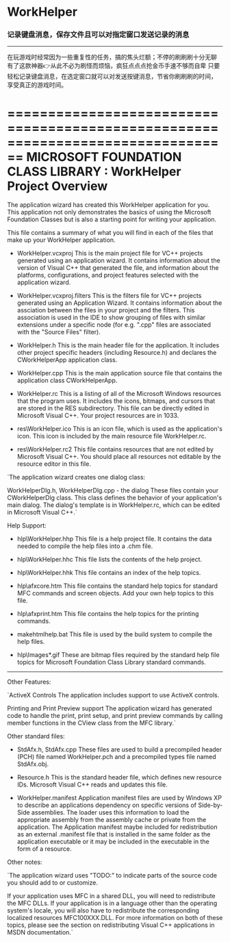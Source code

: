 ﻿# WorkHelper
### 记录键盘消息，保存文件且可以对指定窗口发送记录的消息

----
在玩游戏时经常因为一些重复性的任务，搞的焦头烂额；不停的刷刷刷十分无聊
有了这款神器👉从此不必为刷怪而烦恼，疯狂点点点抢金币手速不够而自卑
只要轻松记录键盘消息，在选定窗口就可以对发送按键消息，节省你刷刷刷的时间，
享受真正的游戏时间。



================================================================================
    MICROSOFT FOUNDATION CLASS LIBRARY : WorkHelper Project Overview
===============================================================================

The application wizard has created this WorkHelper application for
you.  This application not only demonstrates the basics of using the Microsoft
Foundation Classes but is also a starting point for writing your application.

This file contains a summary of what you will find in each of the files that
make up your WorkHelper application.

* WorkHelper.vcxproj
    This is the main project file for VC++ projects generated using an application wizard.
    It contains information about the version of Visual C++ that generated the file, and
    information about the platforms, configurations, and project features selected with the
    application wizard.

* WorkHelper.vcxproj.filters
    This is the filters file for VC++ projects generated using an Application Wizard. 
    It contains information about the assciation between the files in your project 
    and the filters. This association is used in the IDE to show grouping of files with
    similar extensions under a specific node (for e.g. ".cpp" files are associated with the
    "Source Files" filter).

* WorkHelper.h
    This is the main header file for the application.  It includes other
    project specific headers (including Resource.h) and declares the
    CWorkHelperApp application class.

* WorkHelper.cpp
    This is the main application source file that contains the application
    class CWorkHelperApp.

* WorkHelper.rc
    This is a listing of all of the Microsoft Windows resources that the
    program uses.  It includes the icons, bitmaps, and cursors that are stored
    in the RES subdirectory.  This file can be directly edited in Microsoft
    Visual C++. Your project resources are in 1033.

* res\WorkHelper.ico
    This is an icon file, which is used as the application's icon.  This
    icon is included by the main resource file WorkHelper.rc.

* res\WorkHelper.rc2
    This file contains resources that are not edited by Microsoft
    Visual C++. You should place all resources not editable by
    the resource editor in this file.



`The application wizard creates one dialog class:

WorkHelperDlg.h, WorkHelperDlg.cpp - the dialog
    These files contain your CWorkHelperDlg class.  This class defines
    the behavior of your application's main dialog.  The dialog's template is
    in WorkHelper.rc, which can be edited in Microsoft Visual C++.`


Help Support:

* hlp\WorkHelper.hhp
    This file is a help project file. It contains the data needed to
    compile the help files into a .chm file.

* hlp\WorkHelper.hhc
    This file lists the contents of the help project.

* hlp\WorkHelper.hhk
    This file contains an index of the help topics.

* hlp\afxcore.htm
    This file contains the standard help topics for standard MFC
    commands and screen objects. Add your own help topics to this file.

* hlp\afxprint.htm
    This file contains the help topics for the printing commands.

* makehtmlhelp.bat
    This file is used by the build system to compile the help files.

* hlp\Images\*.gif
    These are bitmap files required by the standard help file topics for
    Microsoft Foundation Class Library standard commands.


----

Other Features:

`ActiveX Controls
    The application includes support to use ActiveX controls.

Printing and Print Preview support
    The application wizard has generated code to handle the print, print setup, and print preview
    commands by calling member functions in the CView class from the MFC library.`


Other standard files:


* StdAfx.h, StdAfx.cpp
    These files are used to build a precompiled header (PCH) file
    named WorkHelper.pch and a precompiled types file named StdAfx.obj.

* Resource.h
    This is the standard header file, which defines new resource IDs.
    Microsoft Visual C++ reads and updates this file.

* WorkHelper.manifest
	Application manifest files are used by Windows XP to describe an applications
	dependency on specific versions of Side-by-Side assemblies. The loader uses this
	information to load the appropriate assembly from the assembly cache or private
	from the application. The Application manifest  maybe included for redistribution
	as an external .manifest file that is installed in the same folder as the application
	executable or it may be included in the executable in the form of a resource.


Other notes:

`The application wizard uses "TODO:" to indicate parts of the source code you
should add to or customize.

If your application uses MFC in a shared DLL, you will need
to redistribute the MFC DLLs. If your application is in a language
other than the operating system's locale, you will also have to
redistribute the corresponding localized resources MFC100XXX.DLL.
For more information on both of these topics, please see the section on
redistributing Visual C++ applications in MSDN documentation.`

